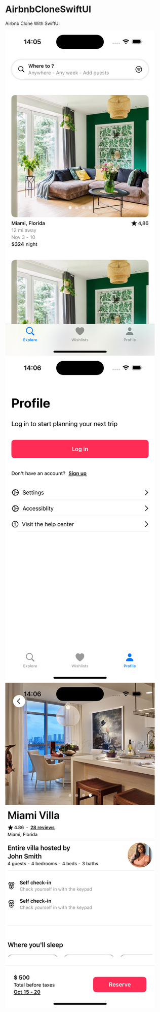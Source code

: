 # AirbnbCloneSwiftUI
 Airbnb Clone With SwiftUI

![plot](./screen1.png)
![plot](./screen2.png)
![plot](./screen3.png)

